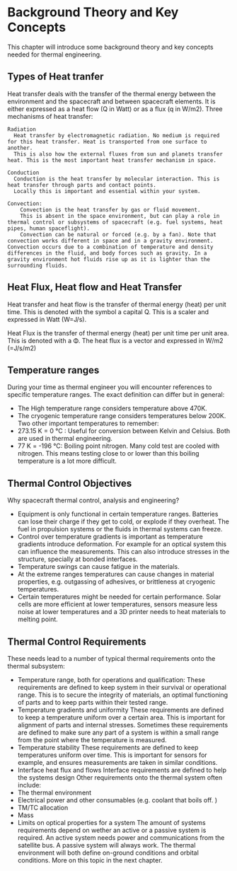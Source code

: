 # Background Theory and Key Concepts



This chapter will introduce some background theory and key concepts needed for thermal engineering. 

## Types of Heat tranfer

Heat transfer deals with the transfer of the thermal energy between the environment and the spacecraft and between spacecraft elements. It is either expressed as a heat flow (Q in Watt) or as a flux (q in W/m2). Three mechanisms of heat transfer:
```{glossary}
Radiation
  Heat transfer by electromagnetic radiation. No medium is required for this heat transfer. Heat is transported from one surface to another. 
  This is also how the external fluxes from sun and planets transfer heat. This is the most important heat transfer mechanism in space. 

Conduction
  Conduction is the heat transfer by molecular interaction. This is heat transfer through parts and contact points. 
  Locally this is important and essential within your system. 

Convection:
	Convection is the heat transfer by gas or fluid movement. 
	This is absent in the space environment, but can play a role in thermal control or subsystems of spacecraft (e.g. fuel systems, heat pipes, human spaceflight). 
	Convection can be natural or forced (e.g. by a fan). Note that convection works different in space and in a gravity environment. Convection occurs due to a combination of temperature and density differences in the fluid, and body forces such as gravity. In a gravity environment hot fluids rise up as it is lighter than the surrounding fluids. 

```
## Heat Flux, Heat flow and Heat Transfer
Heat transfer and heat flow is the transfer of thermal energy (heat) per unit time. 
This is denoted with the symbol a capital Q. This is a scaler and expressed in Watt (W=J/s).

Heat Flux is the transfer of thermal energy (heat) per unit time per unit area. 
This is denoted with a Φ. The heat flux is a vector and expressed in W/m2 (=J/s/m2)

## Temperature ranges

During your time as thermal engineer you will encounter references to specific temperature ranges. 
The exact definition can differ but in general:
- The High temperature range considers temperature above 470K. 
- The cryogenic temperature range considers temperatures below 200K.
Two other important temperatures to remember:
- 273.15 K = 0 °C : Useful for conversion between Kelvin and Celsius. Both are used in thermal engineering. 
- 77 K  = -196 °C: Boiling point nitrogen. Many cold test are cooled with nitrogen. 
This means testing close to or lower than this boiling temperature is a lot more difficult. 

## Thermal Control Objectives
Why spacecraft thermal control, analysis and engineering?

- Equipment is only functional in certain temperature ranges. Batteries can lose their charge if they get to cold, or explode if they overheat. The fuel in propulsion systems or the fluids in thermal systems can freeze. 
- Control over temperature gradients is important as temperature gradients introduce deformation. For example for an optical system this can influence the measurements. This can also introduce stresses in the structure, specially at bonded interfaces.
- Temperature swings can cause fatigue in the materials. 
- At the extreme ranges temperatures can cause changes in material properties, e.g. outgassing of adhesives, or brittleness at cryogenic temperatures.
- Certain temperatures might be needed for certain performance. Solar cells are more efficient at lower temperatures, sensors measure less noise at lower temperatures and a 3D printer needs to heat materials to melting point. 

## Thermal Control Requirements
These needs lead to a number of typical thermal requirements onto the thermal subsystem:
- Temperature range, both for operations and qualification:
These requirements are defined to keep system in their survival or operational range. This is to secure the integrity of materials, an optimal functioning of parts and to keep parts within their tested range. 
- Temperature gradients and uniformity
These requirements are defined to keep a temperature uniform over a certain area. This is important for alignment of parts and internal stresses. Sometimes these requirements are defined to make sure any part of a system is within a small range from the point where the temperature is measured. 
- Temperature stability
These requirements are defined to keep temperatures uniform over time. This is important for sensors for example, and ensures measurements are taken in similar conditions. 
- Interface heat flux and flows
Interface requirements are defined to help the systems design
Other requirements onto the thermal system often include:
- The thermal environment
- Electrical power and other consumables (e.g. coolant that boils off. )
- TM/TC allocation
- Mass
- Limits on optical properties for a system
The amount of systems requirements depend on wether an active or a passive system is required. An active system needs power and communications from the satellite bus. A passive system will always work. 
The thermal environment will both define on-ground conditions and orbital conditions. More on this topic in the next chapter. 


